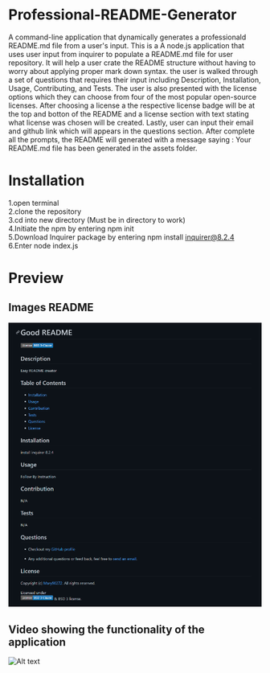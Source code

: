# Professional-README-Generator
A command-line application that dynamically generates a professionald README.md file from a user's input.
This is a A node.js application that uses user input from inquirer to populate a README.md file for user repository. It will help a user crate the README structure without having to worry about applying proper mark down syntax. the user is walked through a set of questions that requires their input including Description, Installation, Usage, Contributing, and Tests. The user is also presented with the license options which they can choose from four of the most popular open-source licenses. After choosing a license a the respective license badge will be at the top and botton of the README and a license section with text stating what license was chosen will be created. Lastly, user can input their email and github link which will appears in the questions section. After complete all the prompts, the README will generated with a message saying : Your README.md file has been generated in the assets folder. 
# Installation
 1.open terminal<br>
 2.clone the repository<br>
 3.cd into new directory (Must be in directory to work)<br>
 4.Initiate the npm by entering npm init<br>
 5.Download Inquirer package by entering npm install inquirer@8.2.4<br>
 6.Enter node index.js<br>
 
# Preview 
## Images README 
 ![alt text](assets/img/Screenshot_readme.png)
 
 ## Video showing the functionality of the application


 ![ Alt text](assets/video/video_readme.gif)